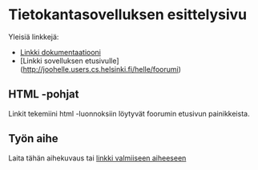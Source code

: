 # Tietokantasovelluksen esittelysivu

Yleisiä linkkejä:

* [Linkki dokumentaatiooni](https://github.com/hellej/Tsoha-Bootstrap/blob/master/doc/dokumentaatio.pdf)
* [Linkki sovelluksen etusivulle] (http://joohelle.users.cs.helsinki.fi/helle/foorumi)

## HTML -pohjat

Linkit tekemiini html -luonnoksiin löytyvät foorumin etusivun painikkeista.


## Työn aihe

Laita tähän aihekuvaus tai [linkki valmiiseen aiheeseen](http://advancedkittenry.github.io/suunnittelu_ja_tyoymparisto/aiheet/Keskustelufoorumi.html) 
